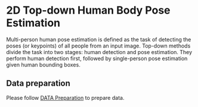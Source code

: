 # 2D Top-down Human Body Pose Estimation

Multi-person human pose estimation is defined as the task of detecting the poses (or keypoints) of all people from an input image.
Top-down methods divide the task into two stages: human detection and pose estimation.
They perform human detection first, followed by single-person pose estimation given human bounding boxes.

## Data preparation

Please follow [DATA Preparation](/docs/tasks/2d_body_keypoint.md) to prepare data.

